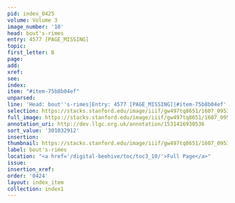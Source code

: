 ```yaml
---
pid: index_0425
volume: Volume 3
image_number: '10'
head: bout's-rimes
entry: 4577 [PAGE_MISSING]
topic:
first_letter: B
page:
add:
xref:
see:
index:
item: "#item-75b8b04ef"
unparsed:
line: 'Head: bout''s-rimes|Entry: 4577 [PAGE_MISSING]|#item-75b8b04ef'
selection: https://stacks.stanford.edu/image/iiif/gw497tq8651/1607_0953/1795,2912,626,105/full/0/default.jpg
full_image: https://stacks.stanford.edu/image/iiif/gw497tq8651/1607_0953/full/full/0/default.jpg
annotation_uri: http://dev.llgc.org.uk/annotation/1531416930536
sort_value: '301032912'
insertion:
thumbnail: https://stacks.stanford.edu/image/iiif/gw497tq8651/1607_0953/1795,2912,626,105/150,/0/default.jpg
label: bout's-rimes
location: "<a href='/digital-beehive/toc/toc3_10/'>Full Page</a>"
issue:
insertion_xref:
order: '0424'
layout: index_item
collection: index1
---
```

